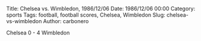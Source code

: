 Title: Chelsea vs. Wimbledon, 1986/12/06
Date: 1986/12/06 00:00
Category: sports
Tags: football, football scores, Chelsea, Wimbledon
Slug: chelsea-vs-wimbledon
Author: carbonero


Chelsea 0 - 4 Wimbledon
